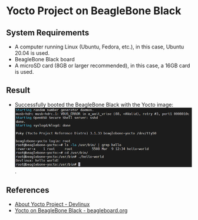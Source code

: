 # Yocto Project on BeagleBone Black

## System Requirements
- A computer running Linux (Ubuntu, Fedora, etc.), in this case, Ubuntu 20.04 is used.
- BeagleBone Black board
- A microSD card (8GB or larger recommended), in this case, a 16GB card is used.

## Result
- Successfully booted the BeagleBone Black with the Yocto image:
![build_yocto_bbb](./build_yocto_bbb.png).

## References
- [About Yocto Project - Devlinux](https://devlinux.vn/blog/Gi%E1%BB%9Bi-thi%E1%BB%87u-v%E1%BB%81-Yocto-Project)
- [Yocto on BeagleBone Black - beagleboard.org](https://www.beagleboard.org/projects/yocto-on-beaglebone-black)